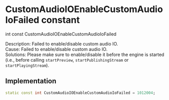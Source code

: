 


# CustomAudioIOEnableCustomAudioIoFailed constant







int const CustomAudioIOEnableCustomAudioIoFailed
  




<p>Description: Failed to enable/disable custom audio IO. <br>Cause: Failed to enable/disable custom audio IO. <br> Solutions: Please make sure to enable/disable it before the engine is started (i.e., before calling <code>startPreview</code>, <code>startPublishingStream</code> or <code>startPlayingStream</code>).</p>



## Implementation

```dart
static const int CustomAudioIOEnableCustomAudioIoFailed = 1012004;
```







